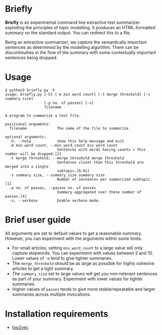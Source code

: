 # Briefly

**Briefly** is an experimental command line extractive text summarizer exploiting
the principles of topic modelling.  It produces an HTML-formatted summary on the
standard output.  You can redirect this to a file.

Being an extractive summarizer, we capture the semantically important sentences
as determined by the modelling algorithm.  There can be discontinuities in the
flow of the summary with some contextually important sentences being dropped.

# Usage

```
$ python3 briefly.py -h
usage: briefly.py [-h] [-m min word count] [-t merge threshold] [-s summary size]
                  [-p no. of passes] [-v]
                  filename

A program to summarize a text file.

positional arguments:
  filename              The name of the file to summarize

optional arguments:
  -h, --help            show this help message and exit
  -m min word count, --min_word_count min word count
                        Sentences with words having counts < this number will be dropped.[2]
  -t merge threshold, --merge_threshold merge threshold
                        Sentences closer than this threshold are merged into a single
                        subtopic.[0.01]
  -s summary size, --summary_size summary size
                        Number of sentences per summarized subtopic.[1]
  -p no. of passes, --passes no. of passes
                        Summary aggregated over these number of passes.[4]
  -v, --verbose         Enable verbose mode.

```

# Brief user guide

All arguments are set to default values to get a reasonable summary.  However,
you can experiment with the arguments within some limits.

- For small articles, setting `min_word_count` to a large value will only
capture stopwords.  You can experiment with values between 2 and 10.
Lower values of `-m` tend to give tighter summaries.
- The `merge_threshold` should be as large as possible for highly cohesive
articles to get a tight summary.
- The `summary_size` set to large values will get you non-relevant sentences
as part of your summary.  Experiment with lower values for tighter summaries.
- Higher values of `passes` tends to give more stable/repeatable and larger
summaries across multiple invocations.

# Installation requirements

- [top2vec](https://top2vec.readthedocs.io/en/stable/Top2Vec.html#installation)

